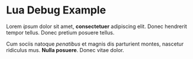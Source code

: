 # Lua Debug Example

Lorem *ipsum* dolor sit amet, **consectetuer** adipiscing elit. Donec
hendrerit tempor tellus. Donec pretium posuere tellus.  

Cum sociis natoque *penatibus* et magnis dis parturient montes,
nascetur ridiculus mus. **Nulla posuere**. Donec vitae dolor.  

